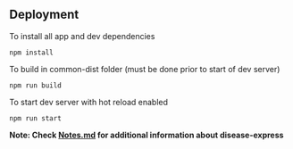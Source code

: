 ## Deployment

To install all app and dev dependencies 
```
npm install
```

To build in common-dist folder (must be done prior to start of dev server)
```
npm run build
```

To start dev server with hot reload enabled
```
npm run start
```

**Note: Check [Notes.md](https://github.com/d3b-center/diseaseXpress/blob/master/Notes.md) for additional information about disease-express**
